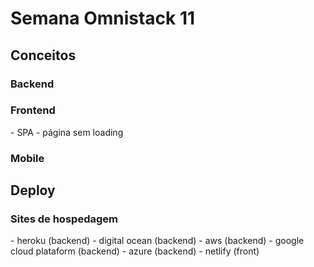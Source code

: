 <h1>Semana Omnistack 11</h1>
<h2>Conceitos</h2>
<h3>Backend</h3>

<h3>Frontend</h3>
- SPA - página sem loading
<h3>Mobile</h3>

<h2>Deploy</h2>
<h3>Sites de hospedagem</h3>
- heroku (backend)
- digital ocean (backend)
- aws (backend)
- google cloud plataform (backend)
- azure (backend)
- netlify (front)